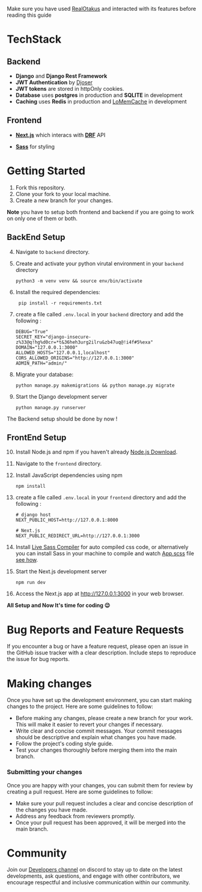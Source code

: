 Make sure you have used [RealOtakus](https://realotakus.com) and interacted with its features before reading this guide

# TechStack

## Backend
- **Django** and **Django Rest Framework**
- **JWT Authentication** by [Djoser](https://djoser.readthedocs.io/en/latest/settings.html)
- **JWT tokens** are stored in httpOnly cookies.
- **Database** uses **postgres** in production and **SQLITE** in development 
- **Caching** uses **Redis** in production and [LoMemCache](https://docs.djangoproject.com/en/4.2/topics/cache/#local-memory-caching) in development 


## Frontend
 - **[Next.js](https://nextjs.org/)** which interacs with **[DRF](https://www.django-rest-framework.org/)** API

 - **[Sass](https://sass-lang.com/)** for styling


# Getting Started

1. Fork this repository.
2. Clone your fork to your local machine.
3. Create a new branch for your changes.

**Note** you have to setup both frontend and backend if you are going to work on only one of them or both.
## BackEnd Setup
4. Navigate to `backend` directory.
5. Create and activate your python virutal environment in your `backend` directory

    ```
    python3 -m venv venv && source env/bin/activate
    ```

6. Install the required dependencies:
   ```
    pip install -r requirements.txt
    ```

7. create a file called `.env.local` in your `backend` directory and add the following :
    
    ```
    DEBUG="True"
    SECRET_KEY="django-insecure-z%33@q!hg%d0cr=*t&36heh3urg2ilru&zb47uq@!i4f#5%exa"
    DOMAIN="127.0.0.1:3000"
    ALLOWED_HOSTS="127.0.0.1,localhost"
    CORS_ALLOWED_ORIGINS="http://127.0.0.1:3000"
    ADMIN_PATH="admin/"
    ```
    
8.  Migrate your database:

    ```
    python manage.py makemigrations && python manage.py migrate
    ```
9.  Start the Django development server

    ```
    python manage.py runserver
    ```
The Backend setup should be done by now !

## FrontEnd Setup
10.  Install Node.js and npm if you haven't already [Node.js Download](https://nodejs.org/en/download).

11.  Navigate to the `frontend` directory.


12. Install JavaScript dependencies using npm
    ```
    npm install
    ```

13. create a file called `.env.local` in your `frontend` directory and add the following :
    
    ```
    # django host
    NEXT_PUBLIC_HOST=http://127.0.0.1:8000 

    # Next.js
    NEXT_PUBLIC_REDIRECT_URL=http://127.0.0.1:3000
    ```

14. Install [Live Sass Compiler](vscode:extension/glenn2223.live-sass) for auto compiled css code, or alternatively you can install Sass in your machine to compile and watch [App.scss](frontend/styles/App.scss) file [see how](https://sass-lang.com/guide/#preprocessing).

15. Start the Next.js development server
    ```
    npm run dev
    ```

16. Access the Next.js app at http://127.0.0.1:3000 in your web browser.

**All Setup and Now It's time for coding 😉**

# Bug Reports and Feature Requests
If you encounter a bug or have a feature request, please open an issue in the GitHub issue tracker with a clear description. Include steps to reproduce the issue for bug reports.


# Making changes

Once you have set up the development environment, you can start making changes to the project. Here are some guidelines to follow:

* Before making any changes, please create a new branch for your work. This will make it easier to revert your changes if necessary.
* Write clear and concise commit messages. Your commit messages should be descriptive and explain what changes you have made.
* Follow the project's coding style guide.
* Test your changes thoroughly before merging them into the main branch.

### Submitting your changes

Once you are happy with your changes, you can submit them for review by creating a pull request. Here are some guidelines to follow:

* Make sure your pull request includes a clear and concise description of the changes you have made.
* Address any feedback from reviewers promptly.
* Once your pull request has been approved, it will be merged into the main branch.


# Community
Join our [Developers channel](https://discord.gg/7rj3hZwqXE) on discord to stay up to date on the latest developments, ask questions, and engage with other contributors, we encourage respectful and inclusive communication within our community.
